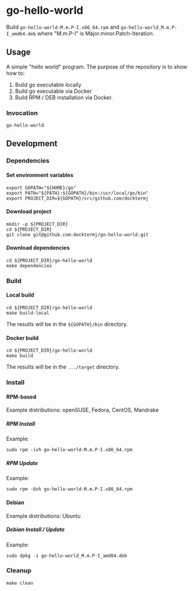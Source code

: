 # go-hello-world

Build `go-hello-world-M.m.P-I.x86_64.rpm`
and   `go-hello-world_M.m.P-I_amd64.deb`
where "M.m.P-I" is Major.minor.Patch-Iteration.

## Usage

A simple "hello world" program.
The purpose of the repository is to show how to:

1. Build go executable locally
1. Build go executable via Docker
1. Build RPM / DEB installation via Docker.

### Invocation

```console
go-hello-world
```

## Development

### Dependencies

#### Set environment variables

```console
export GOPATH="${HOME}/go"
export PATH="${PATH}:${GOPATH}/bin:/usr/local/go/bin"
export PROJECT_DIR=${GOPATH}/src/github.com/docktermj
```

#### Download project

```console
mkdir -p ${PROJECT_DIR}
cd ${PROJECT_DIR}
git clone git@github.com:docktermj/go-hello-world.git
```

#### Download dependencies

```console
cd ${PROJECT_DIR}/go-hello-world
make dependencies
```

### Build

#### Local build

```console
cd ${PROJECT_DIR}/go-hello-world
make build-local
```

The results will be in the `${GOPATH}/bin` directory.

#### Docker build

```console
cd ${PROJECT_DIR}/go-hello-world
make build
```

The results will be in the `.../target` directory.

### Install

#### RPM-based

Example distributions: openSUSE, Fedora, CentOS, Mandrake

##### RPM Install

Example:

```console
sudo rpm -ivh go-hello-world-M.m.P-I.x86_64.rpm
```

##### RPM Update

Example: 

```console
sudo rpm -Uvh go-hello-world-M.m.P-I.x86_64.rpm
```

#### Debian

Example distributions: Ubuntu

##### Debian Install / Update

Example:

```console
sudo dpkg -i go-hello-world_M.m.P-I_amd64.deb
```

### Cleanup

```console
make clean
```
